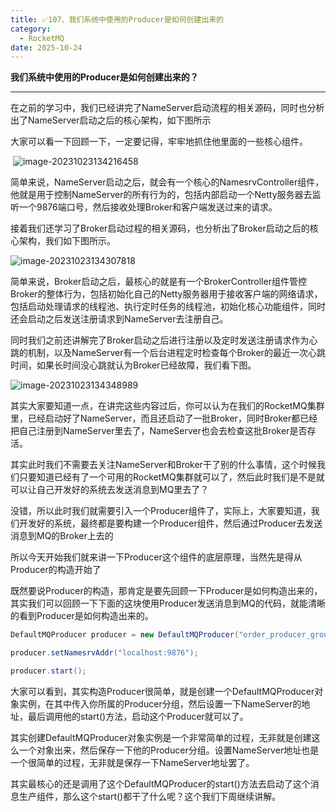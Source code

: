 ```yaml
---
title: ✅107、我们系统中使用的Producer是如何创建出来的
category:
  - RocketMQ
date: 2025-10-24
---
```



**我们系统中使用的Producer是如何创建出来的？**

---

在之前的学习中，我们已经讲完了NameServer启动流程的相关源码，同时也分析出了NameServer启动之后的核心架构，如下图所示

大家可以看一下回顾一下，一定要记得，牢牢地抓住他里面的一些核心组件。 

​      ![image-20231023134216458](https://studyimages.oss-cn-beijing.aliyuncs.com/img/RocketMQ/202310/202310231342511.png)       

简单来说，NameServer启动之后，就会有一个核心的NamesrvController组件，他就是用于控制NameServer的所有行为的，包括内部启动一个Netty服务器去监听一个9876端口号，然后接收处理Broker和客户端发送过来的请求。

接着我们还学习了Broker启动过程的相关源码，也分析出了Broker启动之后的核心架构，我们如下图所示。

![image-20231023134307818](https://studyimages.oss-cn-beijing.aliyuncs.com/img/RocketMQ/202310/202310231343861.png)       

简单来说，Broker启动之后，最核心的就是有一个BrokerController组件管控Broker的整体行为，包括初始化自己的Netty服务器用于接收客户端的网络请求，包括启动处理请求的线程池、执行定时任务的线程池，初始化核心功能组件，同时还会启动之后发送注册请求到NameServer去注册自己。

同时我们之前还讲解完了Broker启动之后进行注册以及定时发送注册请求作为心跳的机制，以及NameServer有一个后台进程定时检查每个Broker的最近一次心跳时间，如果长时间没心跳就认为Broker已经故障，我们看下图。

![image-20231023134348989](https://studyimages.oss-cn-beijing.aliyuncs.com/img/RocketMQ/202310/202310231343025.png)       

其实大家要知道一点，在讲完这些内容过后，你可以认为在我们的RocketMQ集群里，已经启动好了NameServer，而且还启动了一批Broker，同时Broker都已经把自己注册到NameServer里去了，NameServer也会去检查这批Broker是否存活。

其实此时我们不需要去关注NameServer和Broker干了别的什么事情，这个时候我们只要知道已经有了一个可用的RocketMQ集群就可以了，然后此时我们是不是就可以让自己开发好的系统去发送消息到MQ里去了？

没错，所以此时我们就需要引入一个Producer组件了，实际上，大家要知道，我们开发好的系统，最终都是要构建一个Producer组件，然后通过Producer去发送消息到MQ的Broker上去的

所以今天开始我们就来讲一下Producer这个组件的底层原理，当然先是得从Producer的构造开始了

既然要说Producer的构造，那肯定是要先回顾一下Producer是如何构造出来的，其实我们可以回顾一下下面的这块使用Producer发送消息到MQ的代码，就能清晰的看到Producer是如何构造出来的。

```java
DefaultMQProducer producer = new DefaultMQProducer("order_producer_group");

producer.setNamesrvAddr("localhost:9876");

producer.start();
```

大家可以看到，其实构造Producer很简单，就是创建一个DefaultMQProducer对象实例，在其中传入你所属的Producer分组，然后设置一下NameServer的地址，最后调用他的start()方法，启动这个Producer就可以了。

其实创建DefaultMQProducer对象实例是一个非常简单的过程，无非就是创建这么一个对象出来，然后保存一下他的Producer分组。设置NameServer地址也是一个很简单的过程，无非就是保存一下NameServer地址罢了。

其实最核心的还是调用了这个DefaultMQProducer的start()方法去启动了这个消息生产组件，那么这个start()都干了什么呢？这个我们下周继续讲解。